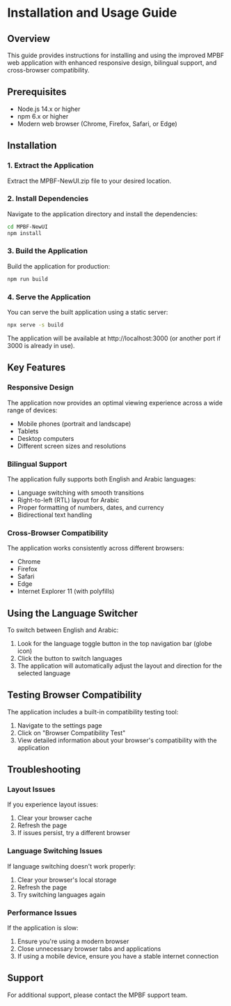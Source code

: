 # Installation and Usage Guide

## Overview
This guide provides instructions for installing and using the improved MPBF web application with enhanced responsive design, bilingual support, and cross-browser compatibility.

## Prerequisites
- Node.js 14.x or higher
- npm 6.x or higher
- Modern web browser (Chrome, Firefox, Safari, or Edge)

## Installation

### 1. Extract the Application
Extract the MPBF-NewUI.zip file to your desired location.

### 2. Install Dependencies
Navigate to the application directory and install the dependencies:

```bash
cd MPBF-NewUI
npm install
```

### 3. Build the Application
Build the application for production:

```bash
npm run build
```

### 4. Serve the Application
You can serve the built application using a static server:

```bash
npx serve -s build
```

The application will be available at http://localhost:3000 (or another port if 3000 is already in use).

## Key Features

### Responsive Design
The application now provides an optimal viewing experience across a wide range of devices:
- Mobile phones (portrait and landscape)
- Tablets
- Desktop computers
- Different screen sizes and resolutions

### Bilingual Support
The application fully supports both English and Arabic languages:
- Language switching with smooth transitions
- Right-to-left (RTL) layout for Arabic
- Proper formatting of numbers, dates, and currency
- Bidirectional text handling

### Cross-Browser Compatibility
The application works consistently across different browsers:
- Chrome
- Firefox
- Safari
- Edge
- Internet Explorer 11 (with polyfills)

## Using the Language Switcher

To switch between English and Arabic:
1. Look for the language toggle button in the top navigation bar (globe icon)
2. Click the button to switch languages
3. The application will automatically adjust the layout and direction for the selected language

## Testing Browser Compatibility

The application includes a built-in compatibility testing tool:
1. Navigate to the settings page
2. Click on "Browser Compatibility Test"
3. View detailed information about your browser's compatibility with the application

## Troubleshooting

### Layout Issues
If you experience layout issues:
1. Clear your browser cache
2. Refresh the page
3. If issues persist, try a different browser

### Language Switching Issues
If language switching doesn't work properly:
1. Clear your browser's local storage
2. Refresh the page
3. Try switching languages again

### Performance Issues
If the application is slow:
1. Ensure you're using a modern browser
2. Close unnecessary browser tabs and applications
3. If using a mobile device, ensure you have a stable internet connection

## Support
For additional support, please contact the MPBF support team.
